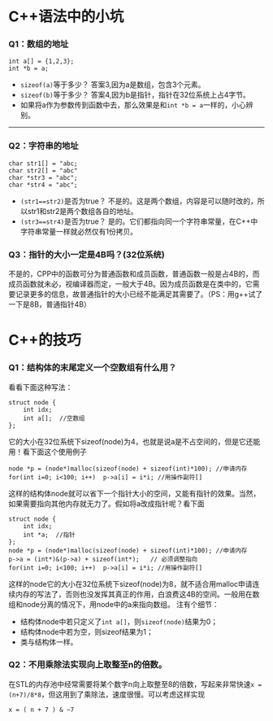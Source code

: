 # C++语法中的小坑

### Q1：数组的地址
```
int a[] = {1,2,3};
int *b = a;
```
- `sizeof(a)`等于多少？
答案3,因为a是数组，包含3个元素。
- `sizeof(b)`等于多少？
答案4,因为b是指针，指针在32位系统上占4字节。
- 如果将a作为参数传到函数中去，那么效果是和`int *b = a`一样的，小心辨别。


-----
### Q2：字符串的地址

```
char str1[] = "abc;
char str2[] = "abc"
char *str3 = "abc";
char *str4 = "abc";
```
- `(str1==str2)`是否为true？
不是的。这是两个数组，内容是可以随时改的，所以str1和str2是两个数组各自的地址。
- `(str3==str4)`是否为true？
是的。它们都指向同一个字符串常量，在C++中字符串常量一样就必然仅有1份拷贝。

### Q3：指针的大小一定是4B吗？(32位系统)
不是的，CPP中的函数可分为普通函数和成员函数，普通函数一般是占4B的，而成员函数就未必，视编译器而定，一般大于4B。因为成员函数是在类中的，它需要记录更多的信息，故普通指针的大小已经不能满足其需要了。（PS：用g++试了一下是8B，普通指针4B）



# C++的技巧

### Q1：结构体的末尾定义一个空数组有什么用？

看看下面这种写法：
```
struct node {
    int idx;
    int a[];  //空数组
};
```
它的大小在32位系统下sizeof(node)为4，也就是说a是不占空间的，但是它还能用！看下面这个使用例子
```
node *p = (node*)malloc(sizeof(node) + sizeof(int)*100); //申请内存
for(int i=0; i<100; i++)  p->a[i] = i*i; //用操作副符[]
```
这样的结构体node就可以省下一个指针大小的空间，又能有指针的效果。当然，如果需要指向其他内存就无力了。假如将a改成指针呢？看下面
```
struct node {
    int idx;
    int *a;  //指针
};
node *p = (node*)malloc(sizeof(node) + sizeof(int)*100); //申请内存
p->a = (int*)&(p->a) + sizeof(int*);   // 必须调整指向
for(int i=0; i<100; i++)  p->a[i] = i*i; //用操作副符[]
```
这样的node它的大小在32位系统下sizeof(node)为8，就不适合用malloc申请连续内存的写法了，否则也没发挥其真正的作用，白浪费这4B的空间。一般用在数组和node分离的情况下，用node中的a来指向数组。
注有个细节：
- 结构体node中若只定义了`int a[]`，则`sizeof(node)`结果为0；
- 结构体node中若为空，则sizeof结果为1；
- 类与结构体一样。

### Q2：不用乘除法实现向上取整至n的倍数。

在STL的内存池中经常需要将某个数字n向上取整至8的倍数，写起来非常快速`x = (n+7)/8*8`，但这用到了乘除法，速度很慢。可以考虑这样实现
```
x = ( n + 7 ) & ~7
```



